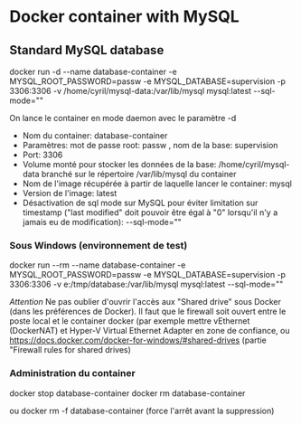 # Docker container with MySQL

## Standard MySQL database

docker run -d --name database-container -e MYSQL_ROOT_PASSWORD=passw -e MYSQL_DATABASE=supervision -p 3306:3306 -v /home/cyril/mysql-data:/var/lib/mysql mysql:latest --sql-mode=""

On lance le container en mode daemon avec le paramètre -d
*	Nom du container: database-container
*	Paramètres: mot de passe root: passw , nom de la base: supervision
*	Port: 3306
*	Volume monté pour stocker les données de la base: /home/cyril/mysql-data branché sur le répertoire /var/lib/mysql du container
*	Nom de l'image récupérée à partir de laquelle lancer le container: mysql
*	Version de l'image: latest
*	Désactivation de sql mode sur MySQL pour éviter limitation sur timestamp ("last modified" doit pouvoir être égal à "0" lorsqu'il n'y a jamais eu de modification): --sql-mode=""

### Sous Windows (environnement de test)

docker run --rm --name database-container -e MYSQL_ROOT_PASSWORD=passw -e MYSQL_DATABASE=supervision -p 3306:3306 -v e:/tmp/database:/var/lib/mysql mysql:latest --sql-mode=""

*Attention* Ne pas oublier d'ouvrir l'accès aux "Shared drive" sous Docker (dans les préférences de Docker). Il faut que le firewall soit ouvert entre le poste local et le container docker (par exemple mettre vEthernet (DockerNAT) et Hyper-V Virtual Ethernet Adapter en zone de confiance, ou https://docs.docker.com/docker-for-windows/#shared-drives (partie "Firewall rules for shared drives)

### Administration du container

docker stop database-container
docker rm database-container

ou docker rm -f database-container (force l'arrêt avant la suppression)